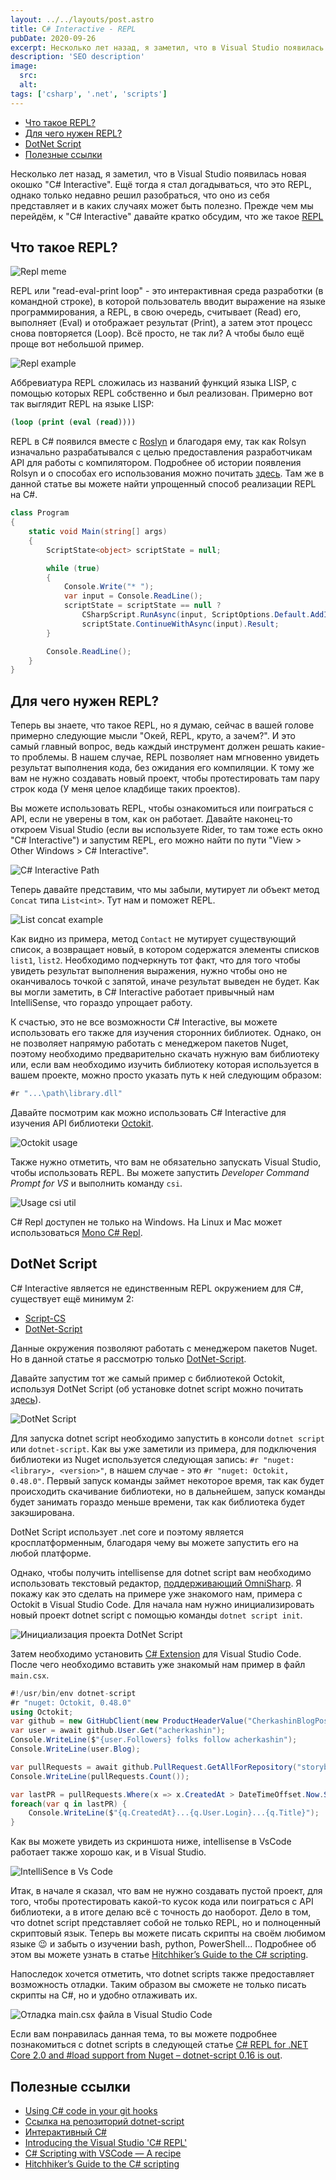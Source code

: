 ```yaml
---
layout: ../../layouts/post.astro
title: C# Interactive - REPL
pubDate: 2020-09-26
excerpt: Несколько лет назад, я заметил, что в Visual Studio появилась новая окошко "C# Interactive". Eщё тогда я стал догадываться, что это REPL, однако только недавно решил разобраться, что оно из себя представляет и в каких случаях может быть полезно. Прежде чем мы перейдём, к "С# Interactive" давайте кратко обсудим, что же такое REPL.
description: 'SEO description'
image:
  src:
  alt:
tags: ['csharp', '.net', 'scripts']
---
```


- [Что такое REPL?](#что-такое-repl)
- [Для чего нужен REPL?](#для-чего-нужен-repl)
- [DotNet Script](#dotnet-script)
- [Полезные ссылки](#полезные-ссылки)

Несколько лет назад, я заметил, что в Visual Studio появилась новая окошко "C# Interactive". Eщё тогда я стал догадываться, что это REPL, однако только недавно решил разобраться, что оно из себя представляет и в каких случаях может быть полезно. Прежде чем мы перейдём, к "С# Interactive" давайте кратко обсудим, что же такое [REPL](https://en.wikipedia.org/wiki/Read%E2%80%93eval%E2%80%93print_loop)

## Что такое REPL?

<div class="centering">

![Repl meme](/public/csharp-repl/repl-meme.png)

</div>

REPL или "read-eval-print loop" - это интерактивная среда разработки (в командной строке), в которой пользователь вводит выражение на языке программирования, а REPL, в свою очередь, считывает (Read) его, выполняет (Eval) и отображает результат (Print), а затем этот процесс снова повторяется (Loop). Всё просто, не так ли? А чтобы было ещё проще вот небольшой пример.

<div class="centering">

![Repl example](/public/csharp-repl/repl-example.gif)

</div>

Аббревиатура REPL сложилась из названий функций языка LISP, с помощью которых REPL собственно и был реализован. Примерно вот так выглядит REPL на языке LISP:

```clojure
(loop (print (eval (read))))
```

REPL в C# появился вместе с [Roslyn](<https://en.wikipedia.org/wiki/Roslyn_(compiler)>) и благодаря ему, так как Rolsyn изначально разрабатывался с целью предоставления разработчикам API для работы с компилятором. Подробнее об истории появления Rolsyn и о способах его использования можно почитать [здесь](https://docs.microsoft.com/en-us/archive/blogs/cdndevs/adding-c-scripting-to-your-development-arsenal-part-1). Там же в данной статье вы можете найти упрощенный способ реализации REPL на C#.

```cs
class Program
{
    static void Main(string[] args)
    {
        ScriptState<object> scriptState = null;

        while (true)
        {
            Console.Write("* ");
            var input = Console.ReadLine();
            scriptState = scriptState == null ?
                CSharpScript.RunAsync(input, ScriptOptions.Default.AddImports("System")).Result :
                scriptState.ContinueWithAsync(input).Result;
        }

        Console.ReadLine();
    }
}
```

## Для чего нужен REPL?

Теперь вы знаете, что такое REPL, но я думаю, сейчас в вашей голове примерно следующие мысли "Окей, REPL, круто, а зачем?". И это самый главный вопрос, ведь каждый инструмент должен решать какие-то проблемы. В нашем случае, REPL позволяет нам мгновенно увидеть результат выполнения кода, без ожидания его компиляции. К тому же вам не нужно создавать новый проект, чтобы протестировать там пару строк кода (У меня целое кладбище таких проектов).

Вы можете использовать REPL, чтобы ознакомиться или поиграться с API, если не уверены в том, как он работает. Давайте наконец-то откроем Visual Studio (если вы используете Rider, то там тоже есть окно "C# Interactive") и запустим REPL, его можно найти по пути "View > Other Windows > C# Interactive".

<div class="centering">

![C# Interactive Path](/public/csharp-repl/csharp-interactive-path.png)

</div>

Теперь давайте представим, что мы забыли, мутирует ли объект метод `Concat` типа `List<int>`. Тут нам и поможет REPL.

<div class="centering">

![List concat example](/public/csharp-repl/list-concat-example.gif)

</div>

Как видно из примера, метод `Contact` не мутирует существующий список, а возвращает новый, в котором содержатся элементы списков `list1`, `list2`. Необходимо подчеркнуть тот факт, что для того чтобы увидеть результат выполнения выражения, нужно чтобы оно не оканчивалось точкой с запятой, иначе результат выведен не будет. Как вы могли заметить, в C# Interactive работает привычный нам IntelliSense, что гораздо упрощает работу.

К счастью, это не все возможности C# Interactive, вы можете использовать его также для изучения сторонних библиотек. Однако, он не позволяет напрямую работать с менеджером пакетов Nuget, поэтому необходимо предварительно скачать нужную вам библиотеку или, если вам необходимо изучить библиотеку которая используется в вашем проекте, можно просто указать путь к ней следующим образом:

```cs
#r "...\path\library.dll"
```

Давайте посмотрим как можно использовать C# Interactive для изучения API библиотеки [Octokit](https://octokitnet.readthedocs.io/en/latest/).

<div class="centering">

![Octokit usage](/public/csharp-repl/Octokit-usage.png)

</div>

Также нужно отметить, что вам не обязательно запускать Visual Studio, чтобы использовать REPL. Вы можете запустить _Developer Command Prompt for VS_ и выполнить команду `csi`.

<div class="centering">

![Usage csi util](/public/csharp-repl/csi-util.png)

</div>

C# Repl доступен не только на Windows. На Linux и Mac может использоваться [Mono C# Repl](https://www.mono-project.com/docs/tools+libraries/tools/repl/).

## DotNet Script

C# Interactive является не единственным REPL окружением для C#, существует ещё минимум 2:

- [Script-CS](http://scriptcs.net/)
- [DotNet-Script](https://github.com/filipw/dotnet-script)

Данные окружения позволяют работать с менеджером пакетов Nuget. Но в данной статье я рассмотрю только [DotNet-Script](https://github.com/filipw/dotnet-script).

Давайте запустим тот же самый пример с библиотекой Octokit, используя DotNet Script (об установке dotnet script можно почитать [здесь](https://github.com/filipw/dotnet-script)).

<div class="centering">

![DotNet Script](/public/csharp-repl/dotnet-script-ubuntu.png)

</div>

Для запуска dotnet script необходимо запустить в консоли `dotnet script` или `dotnet-script`. Как вы уже заметили из примера, для подключения библиотеки из Nuget используется следующая запись: `#r "nuget: <library>, <version>"`, в нашем случае - это `#r "nuget: Octokit, 0.48.0"`. Первый запуск команды займет некоторое время, так как будет происходить скачивание библиотеки, но в дальнейшем, запуск команды будет занимать гораздо меньше времени, так как библиотека будет закэширована.

DotNet Script использует .net core и поэтому является кросплатформенным, благодаря чему вы можете запустить его на любой платформе.

Однако, чтобы получить intellisense для dotnet script вам необходимо использовать текстовый редактор, [поддерживающий OmniSharp](http://www.omnisharp.net/). Я покажу как это сделать на примере уже знакомого нам, примера с Octokit в Visual Studio Code. Для начала нам нужно инициализировать новый проект dotnet script с помощью команды `dotnet script init`.

<div class="centering">

![Инициализация проекта DotNet Script](/public/csharp-repl/dotnet-script-init.png)

</div>

Затем необходимо установить [C# Extension](https://marketplace.visualstudio.com/items?itemName=ms-dotnettools.csharp) для Visual Studio Code. После чего необходимо вставить уже знакомый нам пример в файл `main.csx`.

```csharp
#!/usr/bin/env dotnet-script
#r "nuget: Octokit, 0.48.0"
using Octokit;
var github = new GitHubClient(new ProductHeaderValue("CherkashinBlogPost"));
var user = await github.User.Get("acherkashin");
Console.WriteLine($"{user.Followers} folks follow acherkashin");
Console.WriteLine(user.Blog);

var pullRequests = await github.PullRequest.GetAllForRepository("storybookjs", "storybook");
Console.WriteLine(pullRequests.Count());

var lastPR = pullRequests.Where(x => x.CreatedAt > DateTimeOffset.Now.Subtract(TimeSpan.FromDays(2)));
foreach(var q in lastPR) {
    Console.WriteLine($"{q.CreatedAt}...{q.User.Login}...{q.Title}");
}
```

Как вы можете увидеть из скриншота ниже, intellisense в VsCode работает также хорошо как, и в Visual Studio.

<div class="centering">

![IntelliSence в Vs Code](/public/csharp-repl/vscode-intellisense.png)

</div>

Итак, в начале я сказал, что вам не нужно создавать пустой проект, для того, чтобы протестировать какой-то кусок кода или поиграться с API библиотеки, а в итоге делаю всё с точность до наоборот. Дело в том, что dotnet script представляет собой не только REPL, но и полноценный скриптовый язык. Теперь вы можете писать скрипты на своём любимом языке 😉 и забыть о изучении bash, python, PowerShell... Подробнее об этом вы можете узнать в статье [Hitchhiker’s Guide to the C# scripting](https://itnext.io/hitchhikers-guide-to-the-c-scripting-13e45f753af9).

Напоследок хочется отметить, что dotnet scripts также предоставляет возможность отладки. Таким образом вы сможете не только писать скрипты на C#, но и удобно отлаживать их.

<div class="centering">

![Отладка main.csx файла в Visual Studio Code](/public/csharp-repl/debugging.png)

</div>

Если вам понравилась данная тема, то вы можете подробнее познакомиться с dotnet scripts в следующей статье [C# REPL for .NET Core 2.0 and #load support from Nuget – dotnet-script 0.16 is out](https://www.strathweb.com/2017/12/c-repl-for-net-core-2-0-and-load-support-from-nuget-0-16-dotnet-script-is-out/).

## Полезные ссылки

- [Using C# code in your git hooks](https://medium.com/@kaylumah/using-c-code-in-your-git-hooks-66e507c01a0f)
- [Ссылка на репозиторий dotnet-script](https://github.com/filipw/dotnet-script)
- [Интерактивный C#](https://habr.com/ru/post/273037/)
- [Introducing the Visual Studio 'C# REPL'](https://channel9.msdn.com/Events/Visual-Studio/Connect-event-2015/103?WT.mc_id=-blog-scottha)
- [C# Scripting with VSCode — A recipe](https://medium.com/@iliasshaikh/c-scripting-with-vscode-a-recipe-c672dd44d6)
- [Hitchhiker’s Guide to the C# scripting](https://itnext.io/hitchhikers-guide-to-the-c-scripting-13e45f753af9)
